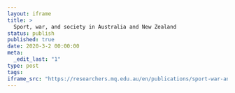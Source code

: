 ```yaml
---
layout: iframe
title: >
  Sport, war, and society in Australia and New Zealand
status: publish
published: true
date: 2020-3-2 00:00:00
meta:
  _edit_last: "1"
type: post
tags:
iframe_src: "https://researchers.mq.edu.au/en/publications/sport-war-and-society-in-australia-and-new-zealand"
---
```

        